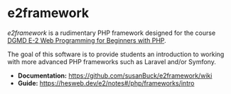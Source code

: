 # e2framework

*e2framework* is a rudimentary PHP framework designed for the course [DGMD E-2 Web Programming for Beginners with PHP](https://hesweb.dev/e2).

The goal of this software is to provide students an introduction to working with more advanced PHP frameworks such as Laravel and/or Symfony.

+ __Documentation:__ <https://github.com/susanBuck/e2framework/wiki>
+ __Guide:__ <https://hesweb.dev/e2/notes#/php/frameworks/intro>
